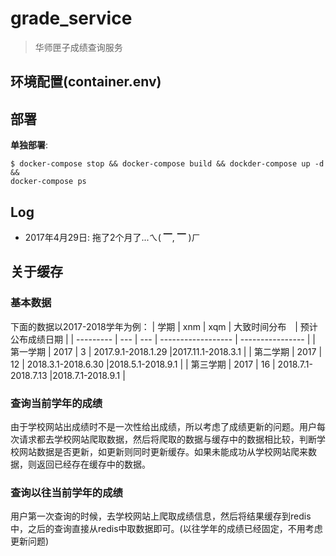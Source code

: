 # grade_service

> 华师匣子成绩查询服务

## 环境配置(container.env)

## 部署

**单独部署**:

```shell
$ docker-compose stop && docker-compose build && dockder-compose up -d &&
docker-compose ps
```

## Log

+ 2017年4月29日: 拖了2个月了...ㄟ( ▔, ▔ )ㄏ


## 关于缓存
### 基本数据
下面的数据以2017-2018学年为例：
|    学期    | xnm | xqm |        大致时间分布　| 预计公布成绩日期 |
| --------- | --- | --- | ------------------ | ---------------- |
| 第一学期 | 2017  | 3   | 2017.9.1-2018.1.29 |2017.11.1-2018.3.1 |
| 第二学期 | 2017  | 12  | 2018.3.1-2018.6.30 |2018.5.1-2018.9.1 |
| 第三学期 | 2017  | 16  | 2018.7.1-2018.7.13 |2018.7.1-2018.9.1 |

### 查询当前学年的成绩
由于学校网站出成绩时不是一次性给出成绩，所以考虑了成绩更新的问题。用户每次请求都去学校网站爬取数据，然后将爬取的数据与缓存中的数据相比较，判断学校网站数据是否更新，如更新则同时更新缓存。如果未能成功从学校网站爬来数据，则返回已经存在缓存中的数据。


### 查询以往当前学年的成绩
用户第一次查询的时候，去学校网站上爬取成绩信息，然后将结果缓存到redis中，之后的查询直接从redis中取数据即可。(以往学年的成绩已经固定，不用考虑更新问题)